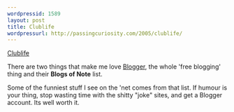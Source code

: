 ```yaml
---
wordpressid: 1589
layout: post
title: Clublife
wordpressurl: http://passingcuriosity.com/2005/clublife/
---
```

<a href="http://standingonthebox.blogspot.com/">Clublife</a>



There are two things that make me love <a href="http://www.blogger.com/">Blogger</a>, the whole 'free blogging' thing and their <strong>Blogs of Note</strong> list.



Some of the funniest stuff I see on the 'net comes from that list. If humour is your thing, stop wasting time with the shitty "joke" sites, and get a Blogger account. Its well worth it.

